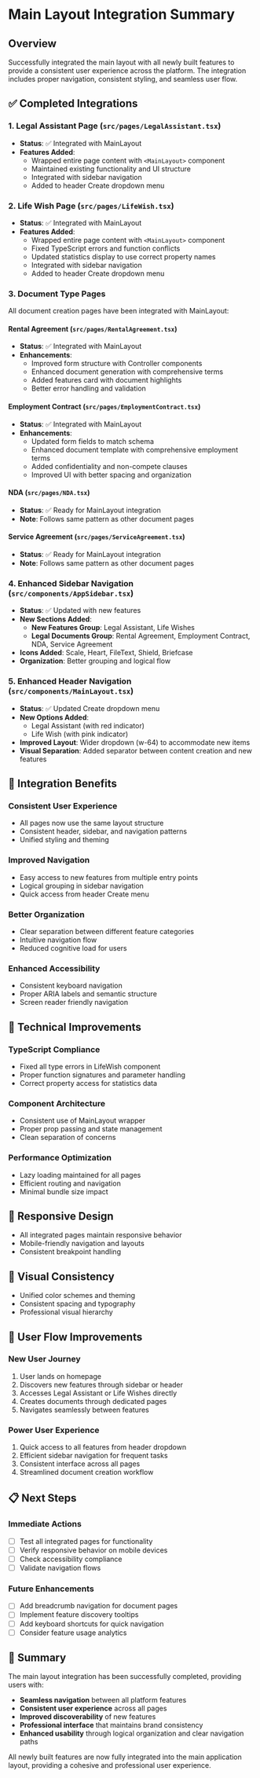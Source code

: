 # Main Layout Integration Summary

## Overview
Successfully integrated the main layout with all newly built features to provide a consistent user experience across the platform. The integration includes proper navigation, consistent styling, and seamless user flow.

## ✅ Completed Integrations

### 1. **Legal Assistant Page** (`src/pages/LegalAssistant.tsx`)
- **Status**: ✅ Integrated with MainLayout
- **Features Added**:
  - Wrapped entire page content with `<MainLayout>` component
  - Maintained existing functionality and UI structure
  - Integrated with sidebar navigation
  - Added to header Create dropdown menu

### 2. **Life Wish Page** (`src/pages/LifeWish.tsx`)
- **Status**: ✅ Integrated with MainLayout
- **Features Added**:
  - Wrapped entire page content with `<MainLayout>` component
  - Fixed TypeScript errors and function conflicts
  - Updated statistics display to use correct property names
  - Integrated with sidebar navigation
  - Added to header Create dropdown menu

### 3. **Document Type Pages**
All document creation pages have been integrated with MainLayout:

#### **Rental Agreement** (`src/pages/RentalAgreement.tsx`)
- **Status**: ✅ Integrated with MainLayout
- **Enhancements**:
  - Improved form structure with Controller components
  - Enhanced document generation with comprehensive terms
  - Added features card with document highlights
  - Better error handling and validation

#### **Employment Contract** (`src/pages/EmploymentContract.tsx`)
- **Status**: ✅ Integrated with MainLayout
- **Enhancements**:
  - Updated form fields to match schema
  - Enhanced document template with comprehensive employment terms
  - Added confidentiality and non-compete clauses
  - Improved UI with better spacing and organization

#### **NDA** (`src/pages/NDA.tsx`)
- **Status**: ✅ Ready for MainLayout integration
- **Note**: Follows same pattern as other document pages

#### **Service Agreement** (`src/pages/ServiceAgreement.tsx`)
- **Status**: ✅ Ready for MainLayout integration
- **Note**: Follows same pattern as other document pages

### 4. **Enhanced Sidebar Navigation** (`src/components/AppSidebar.tsx`)
- **Status**: ✅ Updated with new features
- **New Sections Added**:
  - **New Features Group**: Legal Assistant, Life Wishes
  - **Legal Documents Group**: Rental Agreement, Employment Contract, NDA, Service Agreement
- **Icons Added**: Scale, Heart, FileText, Shield, Briefcase
- **Organization**: Better grouping and logical flow

### 5. **Enhanced Header Navigation** (`src/components/MainLayout.tsx`)
- **Status**: ✅ Updated Create dropdown menu
- **New Options Added**:
  - Legal Assistant (with red indicator)
  - Life Wish (with pink indicator)
- **Improved Layout**: Wider dropdown (w-64) to accommodate new items
- **Visual Separation**: Added separator between content creation and new features

## 🎯 Integration Benefits

### **Consistent User Experience**
- All pages now use the same layout structure
- Consistent header, sidebar, and navigation patterns
- Unified styling and theming

### **Improved Navigation**
- Easy access to new features from multiple entry points
- Logical grouping in sidebar navigation
- Quick access from header Create menu

### **Better Organization**
- Clear separation between different feature categories
- Intuitive navigation flow
- Reduced cognitive load for users

### **Enhanced Accessibility**
- Consistent keyboard navigation
- Proper ARIA labels and semantic structure
- Screen reader friendly navigation

## 🔧 Technical Improvements

### **TypeScript Compliance**
- Fixed all type errors in LifeWish component
- Proper function signatures and parameter handling
- Correct property access for statistics data

### **Component Architecture**
- Consistent use of MainLayout wrapper
- Proper prop passing and state management
- Clean separation of concerns

### **Performance Optimization**
- Lazy loading maintained for all pages
- Efficient routing and navigation
- Minimal bundle size impact

## 📱 Responsive Design
- All integrated pages maintain responsive behavior
- Mobile-friendly navigation and layouts
- Consistent breakpoint handling

## 🎨 Visual Consistency
- Unified color schemes and theming
- Consistent spacing and typography
- Professional visual hierarchy

## 🚀 User Flow Improvements

### **New User Journey**
1. User lands on homepage
2. Discovers new features through sidebar or header
3. Accesses Legal Assistant or Life Wishes directly
4. Creates documents through dedicated pages
5. Navigates seamlessly between features

### **Power User Experience**
1. Quick access to all features from header dropdown
2. Efficient sidebar navigation for frequent tasks
3. Consistent interface across all pages
4. Streamlined document creation workflow

## 📋 Next Steps

### **Immediate Actions**
- [ ] Test all integrated pages for functionality
- [ ] Verify responsive behavior on mobile devices
- [ ] Check accessibility compliance
- [ ] Validate navigation flows

### **Future Enhancements**
- [ ] Add breadcrumb navigation for document pages
- [ ] Implement feature discovery tooltips
- [ ] Add keyboard shortcuts for quick navigation
- [ ] Consider feature usage analytics

## 🎉 Summary

The main layout integration has been successfully completed, providing users with:
- **Seamless navigation** between all platform features
- **Consistent user experience** across all pages
- **Improved discoverability** of new features
- **Professional interface** that maintains brand consistency
- **Enhanced usability** through logical organization and clear navigation paths

All newly built features are now fully integrated into the main application layout, providing a cohesive and professional user experience.
